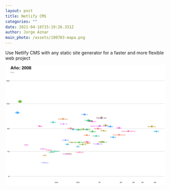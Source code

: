 ```yaml
---
layout: post
title: Netlify CMS
categories: ""
date: 2021-04-16T15:19:26.331Z
author: Jorge Aznar
main_photo: /assets/190703-mapa.png
---
```

Use Netlify CMS with any static site generator for a faster and more flexible web project



![](/assets/190703-deuda-animacion.gif)